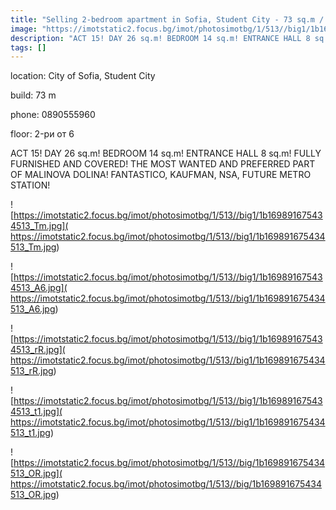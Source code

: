 ```yaml
---
title: "Selling 2-bedroom apartment in Sofia, Student City - 73 sq.m / 119500 EUR :: imot.bg Ad"
image: "https://imotstatic2.focus.bg/imot/photosimotbg/1/513//big1/1b169891675434513_qj.jpg"
description: "ACT 15! DAY 26 sq.m! BEDROOM 14 sq.m! ENTRANCE HALL 8 sq.m! FULLY FURNISHED AND COVERED! THE MOST WANTED AND PREFERRED PART OF MALINOVA DOLINA! FANTASTICO, KAUFMAN, NSA, FUTURE METRO STATION!"
tags: []
---
```


location: City of Sofia, Student City

build: 73 m

phone: 0890555960

floor: 2-ри от 6

ACT 15! DAY 26 sq.m! BEDROOM 14 sq.m! ENTRANCE HALL 8 sq.m! FULLY FURNISHED AND COVERED! THE MOST WANTED AND PREFERRED PART OF MALINOVA DOLINA! FANTASTICO, KAUFMAN, NSA, FUTURE METRO STATION!


![https://imotstatic2.focus.bg/imot/photosimotbg/1/513//big1/1b169891675434513_Tm.jpg]( https://imotstatic2.focus.bg/imot/photosimotbg/1/513//big1/1b169891675434513_Tm.jpg)


![https://imotstatic2.focus.bg/imot/photosimotbg/1/513//big1/1b169891675434513_A6.jpg]( https://imotstatic2.focus.bg/imot/photosimotbg/1/513//big1/1b169891675434513_A6.jpg)


![https://imotstatic2.focus.bg/imot/photosimotbg/1/513//big1/1b169891675434513_rR.jpg]( https://imotstatic2.focus.bg/imot/photosimotbg/1/513//big1/1b169891675434513_rR.jpg)


![https://imotstatic2.focus.bg/imot/photosimotbg/1/513//big1/1b169891675434513_t1.jpg]( https://imotstatic2.focus.bg/imot/photosimotbg/1/513//big1/1b169891675434513_t1.jpg)


![https://imotstatic2.focus.bg/imot/photosimotbg/1/513//big/1b169891675434513_OR.jpg]( https://imotstatic2.focus.bg/imot/photosimotbg/1/513//big/1b169891675434513_OR.jpg)



